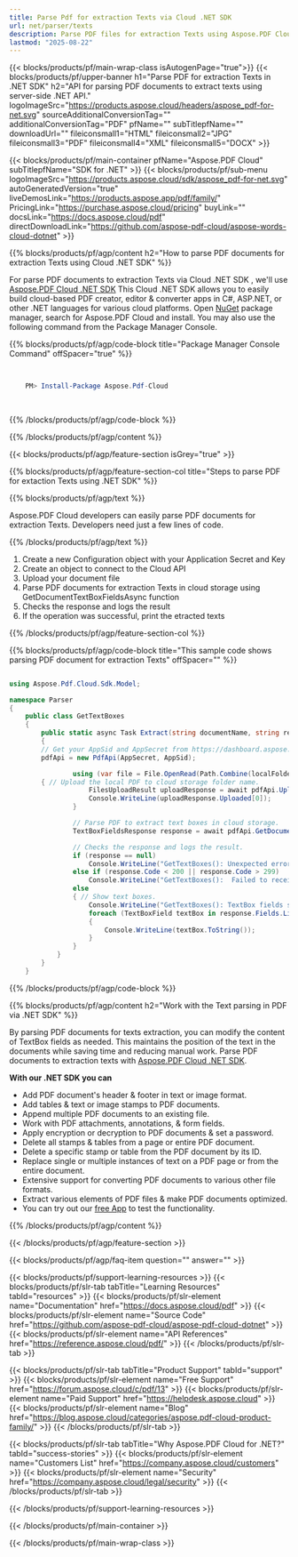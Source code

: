 ```yaml
---
title: Parse Pdf for extraction Texts via Cloud .NET SDK 
url: net/parser/texts
description: Parse PDF files for extraction Texts using Aspose.PDF Cloud SDK for .NET. Enhance discoverability and indexing.
lastmod: "2025-08-22"
---
```


{{< blocks/products/pf/main-wrap-class isAutogenPage="true">}}
{{< blocks/products/pf/upper-banner h1="Parse PDF for extraction Texts in .NET SDK" h2="API for parsing PDF documents to extract texts using server-side .NET API." logoImageSrc="https://products.aspose.cloud/headers/aspose_pdf-for-net.svg" sourceAdditionalConversionTag="" additionalConversionTag="PDF" pfName="" subTitlepfName="" downloadUrl="" fileiconsmall1="HTML" fileiconsmall2="JPG" fileiconsmall3="PDF" fileiconsmall4="XML" fileiconsmall5="DOCX" >}}

{{< blocks/products/pf/main-container pfName="Aspose.PDF Cloud" subTitlepfName="SDK for .NET" >}}
{{< blocks/products/pf/sub-menu logoImageSrc="https://products.aspose.cloud/sdk/aspose_pdf-for-net.svg"
autoGeneratedVersion="true"
liveDemosLink="https://products.aspose.app/pdf/family/" PricingLink="https://purchase.aspose.cloud/pricing" buyLink="" docsLink="https://docs.aspose.cloud/pdf"  directDownloadLink="https://github.com/aspose-pdf-cloud/aspose-words-cloud-dotnet" >}}

{{% blocks/products/pf/agp/content h2="How to parse PDF documents for extraction Texts using Cloud .NET SDK" %}}

 For parse PDF documents to extraction Texts via Cloud .NET SDK , we'll use
 [Aspose.PDF Cloud .NET SDK](https://products.aspose.cloud/pdf/net/)
 This Cloud .NET SDK allows you to easily build cloud-based PDF creator, editor & converter apps in C#, ASP.NET, or other .NET languages for various cloud platforms. Open
 [NuGet](https://www.nuget.org/packages/Aspose.Pdf-Cloud)
 package manager, search for
 Aspose.PDF Cloud
 and install. You may also use the following command from the Package Manager Console.

{{% blocks/products/pf/agp/code-block title="Package Manager Console Command" offSpacer="true" %}}

```powershell

     
    PM> Install-Package Aspose.Pdf-Cloud
     
     

```

{{% /blocks/products/pf/agp/code-block %}}

{{% /blocks/products/pf/agp/content %}}

{{< blocks/products/pf/agp/feature-section isGrey="true" >}}

{{% blocks/products/pf/agp/feature-section-col title="Steps to parse PDF for extaction Texts using .NET SDK" %}}

{{% blocks/products/pf/agp/text %}}

 Aspose.PDF Cloud developers can easily parse PDF documents for extraction Texts. Developers need just a few lines of code.

{{% /blocks/products/pf/agp/text %}}

1. Create a new Configuration object with your Application Secret and Key
1. Create an object to connect to the Cloud API
1. Upload your document file
1. Parse PDF documents for extraction Texts in cloud storage using GetDocumentTextBoxFieldsAsync function
1. Checks the response and logs the result
1. If the operation was successful, print the etracted texts

{{% /blocks/products/pf/agp/feature-section-col %}}

{{% blocks/products/pf/agp/code-block title="This sample code shows parsing PDF document for extraction Texts" offSpacer="" %}}

```cs

using Aspose.Pdf.Cloud.Sdk.Model;

namespace Parser
{
    public class GetTextBoxes
    {
        public static async Task Extract(string documentName, string remoteFolder)
        {
		// Get your AppSid and AppSecret from https://dashboard.aspose.cloud (free registration required). 
		pdfApi = new PdfApi(AppSecret, AppSid);

                using (var file = File.OpenRead(Path.Combine(localFolder, documentName)))
		{ // Upload the local PDF to cloud storage folder name.
                    FilesUploadResult uploadResponse = await pdfApi.UploadFileAsync(Path.Combine(remoteFolder, documentName), documentName);
                    Console.WriteLine(uploadResponse.Uploaded[0]);
                }

                // Parse PDF to extract text boxes in cloud storage.
                TextBoxFieldsResponse response = await pdfApi.GetDocumentTextBoxFieldsAsync(documentName, folder: remoteFolder);

                // Checks the response and logs the result.
                if (response == null)
                    Console.WriteLine("GetTextBoxes(): Unexpected error!");
                else if (response.Code < 200 || response.Code > 299)
                    Console.WriteLine("GetTextBoxes():  Failed to receive TextBox fields from the document.");
                else
                { // Show text boxes.
                    Console.WriteLine("GetTextBoxes(): TextBox fields successfully received from the document '{0}.", documentName);
                    foreach (TextBoxField textBox in response.Fields.List)
                    {
                        Console.WriteLine(textBox.ToString());
                    }
                }
            }
        }
    }
```

{{% /blocks/products/pf/agp/code-block %}}

{{% blocks/products/pf/agp/content h2="Work with the Text parsing in PDF via .NET SDK" %}}

By parsing PDF documents for texts extraction, you can modify the content of TextBox fields as needed. This maintains the position of the text in the documents while saving time and reducing manual work.
Parse PDF documents to extraction texts with [Aspose.PDF Cloud .NET SDK](https://products.aspose.cloud/pdf/net/).

**With our .NET SDK you can**

+ Add PDF document's header & footer in text or image format.
+ Add tables & text or image stamps to PDF documents.
+ Append multiple PDF documents to an existing file.
+ Work with PDF attachments, annotations, & form fields.
+ Apply encryption or decryption to PDF documents & set a password.
+ Delete all stamps & tables from a page or entire PDF document.
+ Delete a specific stamp or table from the PDF document by its ID.
+ Replace single or multiple instances of text on a PDF page or from the entire document.
+ Extensive support for converting PDF documents to various other file formats.
+ Extract various elements of PDF files & make PDF documents optimized.
+ You can try out our [free App](https://products.aspose.app/pdf/) to test the functionality.

{{% /blocks/products/pf/agp/content %}}

{{< /blocks/products/pf/agp/feature-section >}}

{{< blocks/products/pf/agp/faq-item question="" answer="" >}}

{{< blocks/products/pf/support-learning-resources >}}
{{< blocks/products/pf/slr-tab tabTitle="Learning Resources" tabId="resources" >}}
{{< blocks/products/pf/slr-element name="Documentation" href="https://docs.aspose.cloud/pdf" >}}
{{< blocks/products/pf/slr-element name="Source Code" href="https://github.com/aspose-pdf-cloud/aspose-pdf-cloud-dotnet" >}}
{{< blocks/products/pf/slr-element name="API References" href="https://reference.aspose.cloud/pdf/" >}}
{{< /blocks/products/pf/slr-tab >}}

{{< blocks/products/pf/slr-tab tabTitle="Product Support" tabId="support" >}}
{{< blocks/products/pf/slr-element name="Free Support" href="https://forum.aspose.cloud/c/pdf/13" >}}
{{< blocks/products/pf/slr-element name="Paid Support" href="https://helpdesk.aspose.cloud" >}}
{{< blocks/products/pf/slr-element name="Blog" href="https://blog.aspose.cloud/categories/aspose.pdf-cloud-product-family/" >}}
{{< /blocks/products/pf/slr-tab >}}

{{< blocks/products/pf/slr-tab tabTitle="Why Aspose.PDF Cloud for .NET?" tabId="success-stories" >}}
{{< blocks/products/pf/slr-element name="Customers List" href="https://company.aspose.cloud/customers" >}}
{{< blocks/products/pf/slr-element name="Security" href="https://company.aspose.cloud/legal/security" >}}
{{< /blocks/products/pf/slr-tab >}}

{{< /blocks/products/pf/support-learning-resources >}}

{{< /blocks/products/pf/main-container >}}

{{< /blocks/products/pf/main-wrap-class >}}
